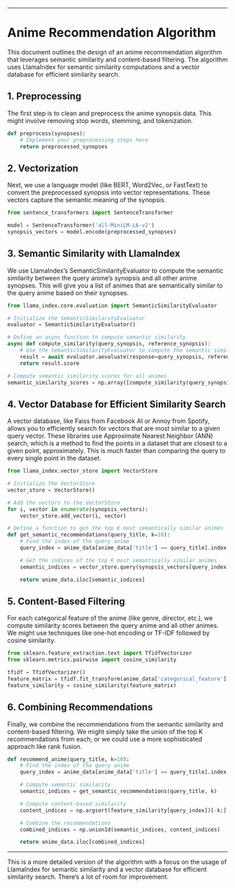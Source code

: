 
---

# Anime Recommendation Algorithm

This document outlines the design of an anime recommendation algorithm that leverages semantic similarity and content-based filtering. The algorithm uses LlamaIndex for semantic similarity computations and a vector database for efficient similarity search.

## 1. Preprocessing

The first step is to clean and preprocess the anime synopsis data. This might involve removing stop words, stemming, and tokenization.

```python
def preprocess(synopses):
    # Implement your preprocessing steps here
    return preprocessed_synopses
```

## 2. Vectorization

Next, we use a language model (like BERT, Word2Vec, or FastText) to convert the preprocessed synopsis into vector representations. These vectors capture the semantic meaning of the synopsis.

```python
from sentence_transformers import SentenceTransformer

model = SentenceTransformer('all-MiniLM-L6-v2')
synopsis_vectors = model.encode(preprocessed_synopses)
```

## 3. Semantic Similarity with LlamaIndex

We use LlamaIndex’s SemanticSimilarityEvaluator to compute the semantic similarity between the query anime’s synopsis and all other anime synopses. This will give you a list of animes that are semantically similar to the query anime based on their synopses.

```python
from llama_index.core.evaluation import SemanticSimilarityEvaluator

# Initialize the SemanticSimilarityEvaluator
evaluator = SemanticSimilarityEvaluator()

# Define an async function to compute semantic similarity
async def compute_similarity(query_synopsis, reference_synopsis):
    # Use the SemanticSimilarityEvaluator to compute the semantic similarity score
    result = await evaluator.aevaluate(response=query_synopsis, reference=reference_synopsis)
    return result.score

# Compute semantic similarity scores for all animes
semantic_similarity_scores = np.array([compute_similarity(query_synopsis, reference_synopsis) for reference_synopsis in preprocessed_synopses])
```

## 4. Vector Database for Efficient Similarity Search

A vector database, like Faiss from Facebook AI or Annoy from Spotify, allows you to efficiently search for vectors that are most similar to a given query vector. These libraries use Approximate Nearest Neighbor (ANN) search, which is a method to find the points in a dataset that are closest to a given point, approximately. This is much faster than comparing the query to every single point in the dataset.

```python
from llama_index.vector_store import VectorStore

# Initialize the VectorStore
vector_store = VectorStore()

# Add the vectors to the VectorStore
for i, vector in enumerate(synopsis_vectors):
    vector_store.add_vector(i, vector)

# Define a function to get the top K most semantically similar animes
def get_semantic_recommendations(query_title, k=10):
    # Find the index of the query anime
    query_index = anime_data[anime_data['title'] == query_title].index[0]

    # Get the indices of the top K most semantically similar animes
    semantic_indices = vector_store.query(synopsis_vectors[query_index], top_k=k)

    return anime_data.iloc[semantic_indices]
```

## 5. Content-Based Filtering

For each categorical feature of the anime (like genre, director, etc.), we compute similarity scores between the query anime and all other animes. We might use techniques like one-hot encoding or TF-IDF followed by cosine similarity.

```python
from sklearn.feature_extraction.text import TfidfVectorizer
from sklearn.metrics.pairwise import cosine_similarity

tfidf = TfidfVectorizer()
feature_matrix = tfidf.fit_transform(anime_data['categorical_feature'])
feature_similarity = cosine_similarity(feature_matrix)
```

## 6. Combining Recommendations

Finally, we combine the recommendations from the semantic similarity and content-based filtering. We might simply take the union of the top K recommendations from each, or we could use a more sophisticated approach like rank fusion.

```python
def recommend_anime(query_title, k=10):
    # Find the index of the query anime
    query_index = anime_data[anime_data['title'] == query_title].index[0]

    # Compute semantic similarity
    semantic_indices = get_semantic_recommendations(query_title, k)

    # Compute content-based similarity
    content_indices = np.argsort(feature_similarity[query_index])[-k:]

    # Combine the recommendations
    combined_indices = np.union1d(semantic_indices, content_indices)

    return anime_data.iloc[combined_indices]
```

---

This is a more detailed version of the algorithm with a focus on the usage of LlamaIndex for semantic similarity and a vector database for efficient similarity search. There’s a lot of room for improvement.
